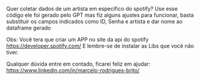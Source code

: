 Quer coletar dados de um artista em específico do spotify?
Use esse código ele foi gerado pelo GPT mas fiz alguns ajustes para funcionar, basta substituir os campos indicados como ID, Senha e artista e dar nome ao dataframe gerado

Obs: Você tera que criar um APP no site da api do spotify
https://developer.spotify.com/
E lembre-se de instalar as Libs que você não tiver.

Qualquer dúvida entre em contado, ficarei feliz em ajudar:
https://www.linkedin.com/in/marcelo-rodrigues-brito/

